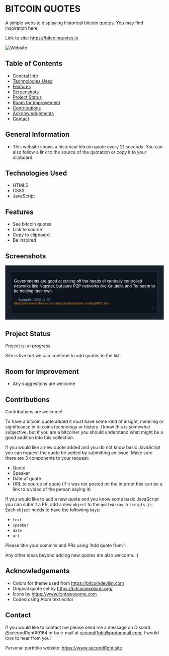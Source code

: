 # BITCOIN QUOTES

A simple website displaying historical bitcoin quotes. You may find inspiration here.

Link to site: https://bitcoinquotes.io

![Website](https://img.shields.io/website?style=flat-square&url=https%3A%2F%2Fbitcoinquotes.io)

## Table of Contents

-   [General Info](#general-information)
-   [Technologies Used](#technologies-used)
-   [Features](#features)
-   [Screenshots](#screenshots)
-   [Project Status](#project-status)
-   [Room for Improvement](#room-for-improvement)
-   [Contributions](#contributions)
-   [Acknowledgements](#acknowledgements)
-   [Contact](#contact)

## General Information

-   This website shows a historical bitcoin quote every 21 seconds. You can also follow a link to the source of the quotation or copy it to your clipboard.

## Technologies Used

-   HTML5
-   CSS3
-   JavaScript

## Features

-   See bitcoin quotes
-   Link to source
-   Copy to clipboard
-   Be inspired

## Screenshots

![screenshot](./screenshot.png)

## Project Status

Project is: _in progress_

Site is live but we can continue to add quotes to the list.

## Room for Improvement

-   Any suggestions are welcome

## Contributions

Contributions are welcome!

To have a bitcoin quote added it must have some kind of insight, meaning or significance in bitcoins technology or history. I know this is somewhat subjective, but if you are a bitcoiner you should understand what might be a good addition into this collection.

If you would like a new quote added and you do not know basic JavaScript you can request the quote be added by submitting an issue. Make sure there are 3 components to your request:
- Quote
- Speaker
- Date of quote
- URL to source of quote (if it was not posted on the internet this can be a link to a video of the person saying it)

If you would like to add a new quote and you know some basic JavaScript you can submit a PR, add a new `object` to the `quoteArray` in `scripts.js`. Each `object` needs to have the following `keys`:
- `text`
- `speaker`
- `date`
- `url`

Please title your commits and PRs using 'Add quote from <speaker>'.

Any other ideas beyond adding new quotes are also welcome. :)

## Acknowledgements

-   Colors for theme used from https://bitcoindevlist.com
-   Original quote set by https://bitcoinexplorer.org/
-   Icons by https://www.fontawesome.com
-   Coded using Atom text editor

## Contact

If you would like to contact me please send me a message on Discord @secondl1ght#9164 or by e-mail at secondl1ght@protonmail.com, I would love to hear from you!

Personal portfolio website: <https://www.secondl1ght.site>
